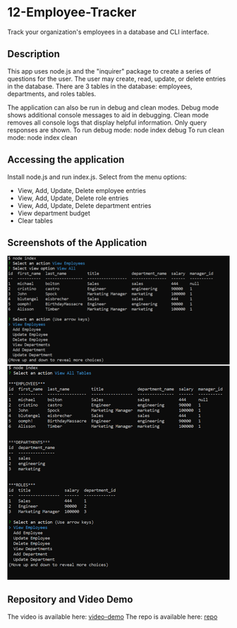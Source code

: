 # 12-Employee-Tracker
Track your organization's employees in a database and CLI interface. 

## Description
This app uses node.js and the "inquirer" package to create a series of questions for the user. 
The user may create, read, update, or delete entries in the database. There are 3 tables in the database: employees, departments, and roles tables.

The application can also be run in debug and clean modes. Debug mode shows additional console messages to aid in debugging. Clean mode removes all console logs that display helpful information. Only query responses are shown.
To run debug mode: node index debug
To run clean mode: node index clean

## Accessing the application
Install node.js and run index.js. Select from the menu options:

- View, Add, Update, Delete employee entries
- View, Add, Update, Delete role entries
- View, Add, Update, Delete department entries
- View department budget
- Clear tables

## Screenshots of the Application

![Screenshot of the menu](./images/menu.png)
![Screenshot of the tables](./images/all-tables.png)

## Repository and Video Demo

The video is available here: [video-demo](https://youtu.be/xybI3pLzSBg)
The repo is available here: [repo](https://github.com/cristino4/12-employee-tracker)

